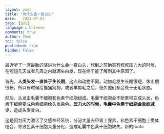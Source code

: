 ```yaml
---
layout: post
title: "为什么会一夜白头"
date:   2021-07-03
tags: [生化]
language : Chinese
comments: true
author: Zhen
toc: false
published: true
hidden: false
---
```

最近听了一席最新的演讲[为什么会一夜白头](https://youtu.be/PXzKU3hVJ5o)，想到之前确实有叔叔压力大的时候，在短短几天或者几周之内就满头白发，现在终于能了解到其中原因了。

首先，**人类头发一直处于生长期**。这点和动物不同。动物毛发生长期很短，休止期很长，所以有时候给猫猫狗狗，或者羊剪毛之后，很久他们都会处于无毛状态。

然后，头发由毛囊干细胞和色素干细胞组成。毛囊干细胞会不断累积变成头发，色素干细胞变成色素细胞给头发染色。**压力大的时候，毛囊中色素干细胞会急剧减少**，造成头发变白。

这是因为压力激活了交感神经系统，分泌大量去甲肾上腺素，和色素干细胞上受体结合，导致色素干细胞大量分化，造成毛囊中色素干细胞缺失。新的toufa



<!--stackedit_data:
eyJoaXN0b3J5IjpbMTYxNzk1MjUwLDkyNDM1ODEwOSwxNjMxNT
UwOTg0XX0=
-->